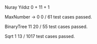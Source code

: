 Nuray Yıldız 0 + 11 + 1  

MaxNumber -> 0
0 / 61 test cases passed.

BinaryTree 11 
20 / 55 test cases passed.

Sqrt 1
13 / 1017 test cases passed.